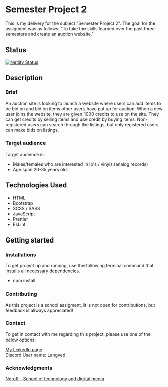 # Semester Project 2

This is my delivery for the subject "Semester Project 2". The goal for the assigment was as follows:
"To take the skills learned over the past three semesters and create an auction website."

## Status

[![Netlify Status](https://api.netlify.com/api/v1/badges/9c29a094-4c43-43a5-a565-6643a638cfe5/deploy-status)](https://app.netlify.com/sites/sp2-bhl/deploys)

## Description

### Brief

An auction site is looking to launch a website where users can add items to be bid on and bid on items other users have put up for auction.
When a new user joins the website, they are given 1000 credits to use on the site. They can get credits by selling items and use credit by buying items.
Non-registered users can search through the listings, but only registered users can make bids on listings.

### Target audience

Target audience is:

- Males/females who are interested in lp's / vinyls (analog records)
- Age span 20-35 years old.

## Technologies Used

- HTML
- Bootstrap
- SCSS / SASS
- JavaScript
- Prettier
- EsLint

## Getting started

### Installations

To get project up and running, use the following terminal command that installs all necessary dependencies.

- npm install

### Contributing

As this project is a school assigment, it is not open for contributions, but feedback is allways appreciated!

### Contact

To get in contact with me regarding this project, please use one of the below options:

[My LinkedIn page](https://www.linkedin.com/in/bj%C3%B8rnar-heian-langved-23157b246/)
<br>
Discord User name: Langved

### Acknowledgments

[Noroff - School of technology and digital media](https://www.noroff.no/en)
